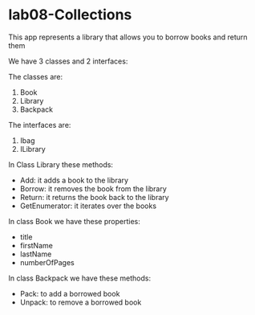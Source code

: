 # lab08-Collections

This app represents a library that allows you to borrow books and return them

We have 3 classes and 2 interfaces:

The classes are:
1. Book
2. Library
3. Backpack

The interfaces are:
1. Ibag
2. ILibrary


In Class Library these methods:

- Add: it adds a book to the library
- Borrow: it removes the book from the library 
- Return: it returns the book back to the library
- GetEnumerator: it iterates over the books

In class Book we have these properties:
- title
- firstName
- lastName
- numberOfPages

In class Backpack we have these methods:
- Pack: to add a borrowed book
- Unpack: to remove a borrowed book
